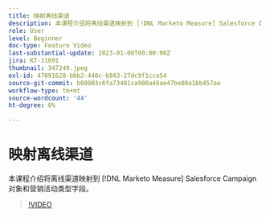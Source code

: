 ```yaml
---
title: 映射离线渠道
description: 本课程介绍将离线渠道映射到 [!DNL Marketo Measure] Salesforce Campaign对象和营销活动类型字段。
role: User
level: Beginner
doc-type: Feature Video
last-substantial-update: 2023-01-06T00:00:00Z
jira: KT-11691
thumbnail: 347249.jpeg
exl-id: 47891628-bbb2-440c-b843-27dc9f1cca54
source-git-commit: b60003c6fa73401ca980a46ae47be00a1bb457ae
workflow-type: tm+mt
source-wordcount: '44'
ht-degree: 0%

---
```


# 映射离线渠道

本课程介绍将离线渠道映射到 [!DNL Marketo Measure] Salesforce Campaign对象和营销活动类型字段。

>[!VIDEO](https://video.tv.adobe.com/v/347249/?quality=12&learn=on)
